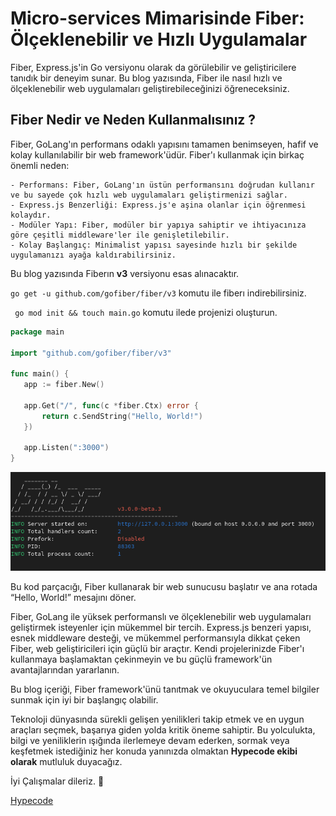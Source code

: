 # Micro-services Mimarisinde Fiber: Ölçeklenebilir ve Hızlı Uygulamalar

Fiber, Express.js'in Go versiyonu olarak da görülebilir ve geliştiricilere tanıdık bir deneyim sunar. Bu blog yazısında, Fiber ile nasıl hızlı ve ölçeklenebilir web uygulamaları geliştirebileceğinizi öğreneceksiniz.

## Fiber Nedir ve Neden Kullanmalısınız ?

Fiber, GoLang'ın performans odaklı yapısını tamamen benimseyen, hafif ve kolay kullanılabilir bir web framework'üdür. Fiber'ı kullanmak için birkaç önemli neden:

    - Performans: Fiber, GoLang'ın üstün performansını doğrudan kullanır ve bu sayede çok hızlı web uygulamaları geliştirmenizi sağlar.
    - Express.js Benzerliği: Express.js'e aşina olanlar için öğrenmesi kolaydır.
    - Modüler Yapı: Fiber, modüler bir yapıya sahiptir ve ihtiyacınıza göre çeşitli middleware'ler ile genişletilebilir.
    - Kolay Başlangıç: Minimalist yapısı sayesinde hızlı bir şekilde uygulamanızı ayağa kaldırabilirsiniz.

Bu blog yazısında Fiberın **v3** versiyonu esas alınacaktır.

`go get -u github.com/gofiber/fiber/v3` komutu ile fiberı indirebilirsiniz.

` go mod init && touch main.go` komutu ilede projenizi oluşturun.

```go
package main

import "github.com/gofiber/fiber/v3"

func main() {
   app := fiber.New()

   app.Get("/", func(c *fiber.Ctx) error {
       return c.SendString("Hello, World!")
   })

   app.Listen(":3000")
}
```

![Golang Fiber - Hypecode](https://github.com/hypecode-tech/blogs/blob/main/fiber-ile-microservis/terminal-output.png)


Bu kod parçacığı, Fiber kullanarak bir web sunucusu başlatır ve ana rotada “Hello, World!” mesajını döner.

Fiber, GoLang ile yüksek performanslı ve ölçeklenebilir web uygulamaları geliştirmek isteyenler için mükemmel bir tercih. Express.js benzeri yapısı, esnek middleware desteği, ve mükemmel performansıyla dikkat çeken Fiber, web geliştiricileri için güçlü bir araçtır. Kendi projelerinizde Fiber'ı kullanmaya başlamaktan çekinmeyin ve bu güçlü framework'ün avantajlarından yararlanın.

Bu blog içeriği, Fiber framework'ünü tanıtmak ve okuyuculara temel bilgiler sunmak için iyi bir başlangıç olabilir.

Teknoloji dünyasında sürekli gelişen yenilikleri takip etmek ve en uygun araçları seçmek, başarıya giden yolda kritik öneme sahiptir. Bu yolculukta, bilgi ve yeniliklerin ışığında ilerlemeye devam ederken, sormak veya keşfetmek istediğiniz her konuda yanınızda olmaktan **Hypecode ekibi olarak** mutluluk duyacağız.

İyi Çalışmalar dileriz. 🌟

[Hypecode](https://hypecode.tech)
